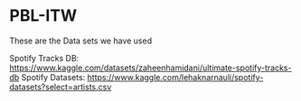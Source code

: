 # PBL-ITW

These are the Data sets we have used

Spotify Tracks DB: https://www.kaggle.com/datasets/zaheenhamidani/ultimate-spotify-tracks-db
Spotify Datasets: https://www.kaggle.com/lehaknarnauli/spotify-datasets?select=artists.csv
